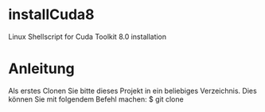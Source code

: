# installCuda8
Linux Shellscript for Cuda Toolkit 8.0 installation
# Anleitung
Als erstes Clonen Sie bitte dieses Projekt in ein beliebiges Verzeichnis.
Dies können Sie mit folgendem Befehl machen:
 $ git clone 
